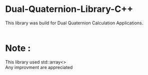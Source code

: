 # Dual-Quaternion-Library-C++

This library was build for Dual Quaternion Calculation Applications. <br><br>
# Note : 
This library used std::array<> <br>
Any improvment are appreciated
